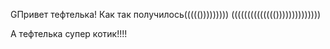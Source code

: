GПривет тефтелька!
Как так получилось((((()))))))))
(((((((((((((())))))))))))))

А тефтелька супер котик!!!!
